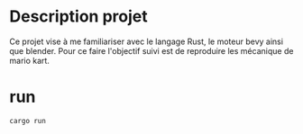 # Description projet

Ce projet vise à me familiariser avec le langage Rust, le moteur bevy ainsi que blender.
Pour ce faire l'objectif suivi est de reproduire les mécanique de mario kart.


# run 
```
cargo run
```